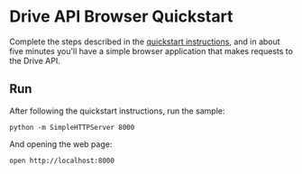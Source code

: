 # Drive API Browser Quickstart

Complete the steps described in the [quickstart instructions](
https://developers.google.com/drive/v3/web/quickstart/js), and in about
five minutes you'll have a simple browser application that makes requests to the
Drive API.

## Run

After following the quickstart instructions, run the sample:

```
python -m SimpleHTTPServer 8000
```

And opening the web page:

```
open http://localhost:8000
```

